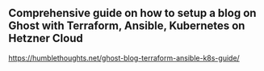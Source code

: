 ## Comprehensive guide on how to setup a blog on Ghost with Terraform, Ansible, Kubernetes on Hetzner Cloud

https://humblethoughts.net/ghost-blog-terraform-ansible-k8s-guide/
